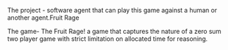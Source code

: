 The project - software agent that can play this game against a human or another agent.Fruit Rage

The game-
The Fruit Rage! a game that captures the nature of a zero sum two player game with
strict limitation on allocated time for reasoning.
